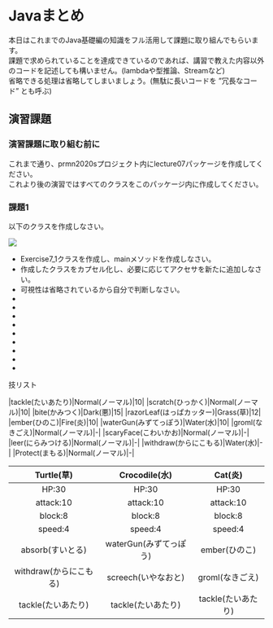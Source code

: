 # Javaまとめ

本日はこれまでのJava基礎編の知識をフル活用して課題に取り組んでもらいます。  
課題で求められていることを達成できているのであれば、講習で教えた内容以外のコードを記述しても構いません。(lambdaや型推論、Streamなど)  
省略できる処理は省略してしまいましょう。(無駄に長いコードを ”冗長なコード” とも呼ぶ)  


## 演習課題

### 演習課題に取り組む前に

これまで通り、prmn2020sプロジェクト内にlecture07パッケージを作成してください。  
これより後の演習ではすべてのクラスをこのパッケージ内に作成してください。  

### 課題1

以下のクラスを作成しなさい。

![](http://www.plantuml.com/plantuml/png/ZP3BIyD04CRFxbynvDJIJL7m58gq7do0XK8FdhV9e4lt4NOd2Zx-TtV794qz6KZuPhuXl_bc7Ka5wgmHyQXTguAoK1iLuuOew4D7-5XxjzSV29T2RBsBX05MNoLSt8SqTjvwLacUj-uqccPiGN5L0FYop6gvl2vWwzzGv8UfC0n-2YYTibZjAMZtaYerB7HglMhQUUseIk_lXAgFVN4mVjInHMnwRHFlIKUgycULwJT2mABdpYPC-PSe7tRv9t8pSkJjG94ZOox4zv26m-Si2rQp-SdYKx75QchnOTbYDRNoll-xJUlVCN3clCyQNTDPymC0)

* Exercise7_1クラスを作成し、mainメソッドを作成しなさい。
* 作成したクラスをカプセル化し、必要に応じてアクセサを新たに追加しなさい。
* 可視性は省略されているから自分で判断しなさい。
* 
* 
* 
* 
* 
* 
* 
* 
* 

技リスト

|tackle(たいあたり)|Normal(ノーマル)|10|
|scratch(ひっかく)|Normal(ノーマル)|10|
|bite(かみつく)|Dark(悪)|15|
|razorLeaf(はっぱカッター)|Grass(草)|12|
|ember(ひのこ)|Fire(炎)|10|
|waterGun(みずてっぽう)|Water(水)|10|
|groml(なきごえ)|Normal(ノーマル)|-|
|scaryFace(こわいかお)|Normal(ノーマル)|-|
|leer(にらみつける)|Normal(ノーマル)|-|
|withdraw(からにこもる)|Water(水)|-|
|Protect(まもる)|Normal(ノーマル)|-|




|Turtle(草)|Crocodile(水)|Cat(炎)|
|:-------:|:------:|:------:|
|HP:30|HP:30|HP:30|
|attack:10|attack:10|attack:10|
|block:8|block:8|block:8|
|speed:4|speed:4|speed:4|
|absorb(すいとる)|waterGun(みずてっぽう)|ember(ひのこ)|
|withdraw(からにこもる)|screech(いやなおと)|groml(なきごえ)|
|tackle(たいあたり)|tackle(たいあたり)|tackle(たいあたり)|



